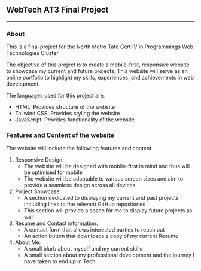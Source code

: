 ## WebTech AT3 Final Project
<hr>

### About
<p>This is a final project for the North Metro Tafe Cert IV in Programmings Web Technologies Cluster</p>

<p>The objective of this project is to create a mobile-first, responsive website to showcase my current and future 
projects. This website will serve as an online portfolio to highlight my skills, experiences, and achievements in 
web development.</p>
<p>The languages used for this project are:</p>
<ul>
    <li>HTML: Provides structure of the website</li>
    <li>Tailwind CSS: Provides styling the website</li>
    <li>JavaScript: Provides functionality of the website</li>
</ul>

### Features and Content of the website
<p>The website will include the following features and content</p>
<ol>
    <li>
        Responsive Design: 
        <ul>
            <li>The website will be designed with mobile-first in mind and thus will be optimised for
                mobile</li>
            <li>The website will be adaptable to various screen sizes and aim to provide a seamless design across
                all devices</li>
        </ul>
    </li>
    <li>
        Project Showcase:
        <ul>
            <li>A section dedicated to displaying my current and past projects including links to the relevant
                GitHub repositories</li>
            <li>This section will provide a space for me to display future projects as well</li>
        </ul>
    </li>
    <li>
        Resume and Contact information:
        <ul>
            <li>A contact form that allows interested parties to reach out</li>
            <li>An action button that downloads a copy of my current Resume</li>
        </ul>
    </li>
    <li>
        About Me:
        <ul>
            <li>A small blurb about myself and my current skills</li>
            <li>A small section about my professional development and the journey I have taken to end up in Tech</li>
        </ul>
    </li>
</ol>


